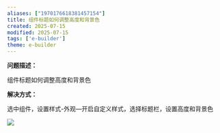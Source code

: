 ```yaml
---
aliases: ["1970176618381457154"]
title: 组件标题如何调整高度和背景色
created: 2025-07-15
modified: 2025-07-15
tags: ['e-builder']
theme: e-builder
---
```


**问题描述：**

组件标题如何调整高度和背景色

**解决方式：**

选中组件，设置样式-外观—开启自定义样式，选择标题栏，设置高度和背景色

**![](https://myhelpdoc.oss-cn-heyuan.aliyuncs.com/mdimages/13890d61591819cc7123bfc00c071bfd.jpg)**